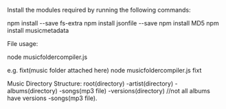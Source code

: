 Install the modules required by running the following commands:

npm install --save fs-extra
npm install jsonfile --save
npm install MD5
npm install musicmetadata

File usage:

node musicfoldercompiler.js <music root directory>

e.g.
fixt(music folder attached here)
node musicfoldercompiler.js fixt


Music Directory Structure:
root(directory)
	-artist(directory)
		-albums(directory)
			-songs(mp3 file)
			-versions(directory) //not all albums have versions
				-songs(mp3 file).
				